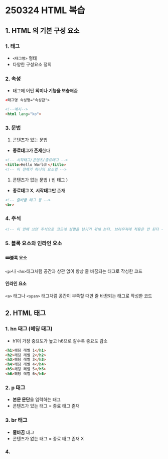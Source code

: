 # 250324 HTML 복습

## 1. HTML 의 기본 구성 요소
### 1. 태그
- `<태그명>` 형태
- 다양한 구성요소 정의

### 2. 속성
- 태그에 어떤 **의미나 기능을 보충**해줌

```html
<태그명 속성명="속성값">

<!--예시-->
<html lang="ko">
```

### 3. 문법
1. 콘텐츠가 있는 문법
- **종료태그가 존재**한다
```html
<!-- 시작태그/콘텐츠/종료태그 -->
<title>Hello World!</title>
<!-- 이 전체가 하나의 요소임 -->
```

1. 콘텐츠가 없는 문법 ( 빈 태그 )
- **종료태그 X**, **시작태그만** 존재
```html
<!-- 줄바꿈 태그 등 -->
<br>
```

### 4. 주석

```html
<!-- 이 안에 쓰면 주석으로 코드에 설명을 남기기 위해 쓴다. 브라우저에 적용은 안 된다 -->
```

### 5. 블록 요소와 인라인 요소
#### 🝙블록 요소
`<p>`나 `<hn>`태그처럼 공간과 상관 없이 항상 줄 바꿈되는 태그로 작성한 코드

#### 인라인 요소
`<a>` 태그나 `<span>` 태그처럼 공간이 부족할 때만 줄 바꿈되는 태그로 작성한 코드


## 2. HTML 태그

### 1. hn 태그 (헤딩 태그)
- h1이 가장 중요도가 높고 h6으로 갈수록 중요도 감소
```html
<h1>헤딩 레벨 1</h1>
<h2>헤딩 레벨 2</h2>
<h3>헤딩 레벨 3</h3>
<h4>헤딩 레벨 4</h4>
<h5>헤딩 레벨 5</h5>
<h6>헤딩 레벨 6</h6>
```

### 2. p 태그

- **본문 문단**을 입력하는 태그
- 콘텐츠가 있는 태그 = 종료 태그 존재

### 3. br 태그
- **줄바꿈** 태그
- 콘텐츠가 없는 태그 = 종료 태그 존재 X

### 4. 